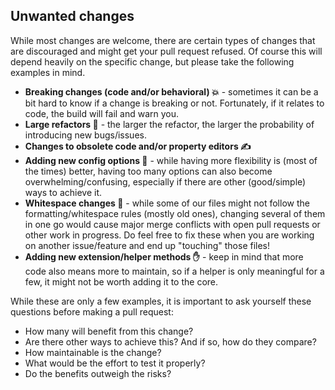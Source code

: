 ## Unwanted changes
While most changes are welcome, there are certain types of changes that are discouraged and might get your pull request refused.
Of course this will depend heavily on the specific change, but please take the following examples in mind.

- **Breaking changes (code and/or behavioral) 💥** - sometimes it can be a bit hard to know if a change is breaking or not. Fortunately, if it relates to code, the build will fail and warn you.
- **Large refactors 🤯** - the larger the refactor, the larger the probability of introducing new bugs/issues.  
- **Changes to obsolete code and/or property editors ✍️**
- **Adding new config options 🦾** - while having more flexibility is (most of the times) better, having too many options can also become overwhelming/confusing, especially if there are other (good/simple) ways to achieve it.
- **Whitespace changes 🫥** - while some of our files might not follow the formatting/whitespace rules (mostly old ones), changing several of them in one go would cause major merge conflicts with open pull requests or other work in progress. Do feel free to fix these when you are working on another issue/feature and end up "touching" those files!
- **Adding new extension/helper methods ✋** - keep in mind that more code also means more to maintain, so if a helper is only meaningful for a few, it might not be worth adding it to the core.

While these are only a few examples, it is important to ask yourself these questions before making a pull request:

- How many will benefit from this change?
- Are there other ways to achieve this? And if so, how do they compare?
- How maintainable is the change?
- What would be the effort to test it properly?
- Do the benefits outweigh the risks?